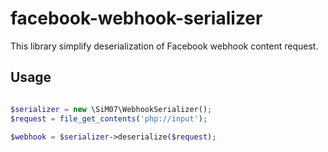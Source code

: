 facebook-webhook-serializer
===========================

This library simplify deserialization of Facebook webhook content request.

Usage
-----

```php

$serializer = new \SiM07\WebhookSerializer();
$request = file_get_contents('php://input');

$webhook = $serializer->deserialize($request);

```

